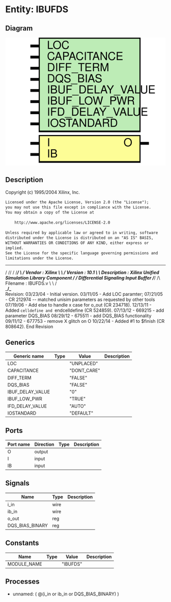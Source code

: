 # Entity: IBUFDS

## Diagram

![Diagram](IBUFDS.svg "Diagram")
## Description

   Copyright (c) 1995/2004 Xilinx, Inc.
 
    Licensed under the Apache License, Version 2.0 (the "License");
    you may not use this file except in compliance with the License.
    You may obtain a copy of the License at
 
        http://www.apache.org/licenses/LICENSE-2.0
 
    Unless required by applicable law or agreed to in writing, software
    distributed under the License is distributed on an "AS IS" BASIS,
    WITHOUT WARRANTIES OR CONDITIONS OF ANY KIND, either express or implied.
    See the License for the specific language governing permissions and
    limitations under the License.
   ____  ____
  /   /\/   /
 /___/  \  /    Vendor : Xilinx
 \   \   \/     Version : 10.1
  \   \         Description : Xilinx Unified Simulation Library Component
  /   /                  Differential Signaling Input Buffer
 /___/   /\     Filename : IBUFDS.v
 \   \  /  \
  \___\/\___\
 Revision:
    03/23/04 - Initial version.
    03/11/05 - Add LOC paramter;
    07/21/05 - CR 212974 -- matched unisim parameters as requested by other tools
    07/19/06 - Add else to handle x case for o_out (CR 234718).
    12/13/11 - Added `celldefine and `endcelldefine (CR 524859).
    07/13/12 - 669215 - add parameter DQS_BIAS
    08/29/12 - 675511 - add DQS_BIAS functionality
    09/11/12 - 677753 - remove X glitch on O
    10/22/14 - Added #1 to $finish (CR 808642).
 End Revision
 
## Generics

| Generic name     | Type | Value       | Description |
| ---------------- | ---- | ----------- | ----------- |
| LOC              |      | "UNPLACED"  |             |
| CAPACITANCE      |      | "DONT_CARE" |             |
| DIFF_TERM        |      | "FALSE"     |             |
| DQS_BIAS         |      | "FALSE"     |             |
| IBUF_DELAY_VALUE |      | "0"         |             |
| IBUF_LOW_PWR     |      | "TRUE"      |             |
| IFD_DELAY_VALUE  |      | "AUTO"      |             |
| IOSTANDARD       |      | "DEFAULT"   |             |
## Ports

| Port name | Direction | Type | Description |
| --------- | --------- | ---- | ----------- |
| O         | output    |      |             |
| I         | input     |      |             |
|  IB       | input     |      |             |
## Signals

| Name            | Type | Description |
| --------------- | ---- | ----------- |
| i_in            | wire |             |
| ib_in           | wire |             |
| o_out           | reg  |             |
| DQS_BIAS_BINARY | reg  |             |
## Constants

| Name        | Type | Value    | Description |
| ----------- | ---- | -------- | ----------- |
| MODULE_NAME |      | "IBUFDS" |             |
## Processes
- unnamed: ( @(i_in or ib_in or DQS_BIAS_BINARY) )
